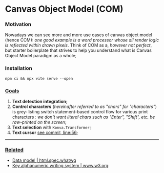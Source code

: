 # Canvas Object Model (COM)

### Motivation

Nowadays we can see more and more use cases of canvas object model (hence COM): _one good example is a word processor whose all render logic is reflected within drawn pixels_. Think of COM as a, _however not perfect_, but starter boilerplate that strives to help you understand what is Canvas Object Model paradigm as a whole;

### Installation

`npm ci && npx vite serve --open`

### <u>Goals</u>

1. **Text detection integration**;
2. **Control characters** (_hereinafter referred to as "chars" for "characters"_) is grey-listing switch statement-based control flow for various print characters : _we don't want literal chars such as "Enter", "Shift", etc. be raw-printed on the screen_;
3. **Text selection** with `Konva.Transformer`;
3. **Text cursor** [see commit, line:56](https://github.com/projektorius96/COM/commit/bb9d9a11ee6f5c2909d1f6ddd713d7680bdf8112#diff-58417e0f781b6656949d37258c8b9052ed266e2eb7a5163cad7b0863e6b2916aR56);

---

### <u>Related</u>

- [Data model | html.spec.whatwg](https://html.spec.whatwg.org/multipage/interaction.html#data-model)
- [Key alphanumeric writing system | www.w3.org ](https://www.w3.org/TR/uievents-code/#key-alphanumeric-writing-system)

